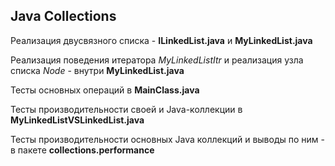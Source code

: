 ## Java Collections

Реализация двусвязного списка - **ILinkedList.java** и **MyLinkedList.java**

Реализация поведения итератора _MyLinkedListItr_ и реализация узла списка _Node_ - внутри **MyLinkedList.java**

Тесты основных операций в **MainClass.java**

Тесты производительности своей и Java-коллекции в **MyLinkedListVSLinkedList.java**

Тесты производительности основных Java коллекций и выводы по ним - в пакете **collections.performance**
